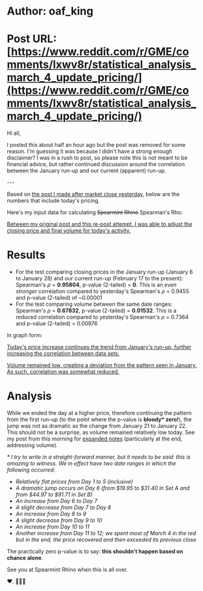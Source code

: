 # Author: oaf_king
# Post URL: [https://www.reddit.com/r/GME/comments/lxwv8r/statistical_analysis_march_4_update_pricing/](https://www.reddit.com/r/GME/comments/lxwv8r/statistical_analysis_march_4_update_pricing/)


Hi all,

I posted this about half an hour ago but the post was removed for some reason. I'm guessing it was because I didn't have a strong enough disclaimer? I was in a rush to post, so please note this is not meant to be financial advice, but rather continued discussion around the correlation between the January run-up and our current (apparent) run-up.

\---

Based on [the post I made after market close yesterday](https://www.reddit.com/r/GME/comments/lx4gbv/yall_this_is_statistically_significant_action/), below are the numbers that include today's pricing.

Here's my input data for calculating ~~Spearmint Rhino~~ Spearman's Rho:

[Between my original post and this re-post attempt, I was able to adjust the closing price and final volume for today's activity.](https://preview.redd.it/m8vo9iev33l61.png?width=1211&format=png&auto=webp&s=433c468a043089c8bfb64a4ae7d90ed27731fd4b)

# Results

* For the test comparing closing prices in the January run-up (January 6 to January 28) and our current run-up (February 17 to the present): Spearman's *ρ* = **0.95804**, p-value (2-tailed) = **0**. This is an *even stronger* correlation compared to yesterday's Spearman's *ρ* = 0.9455 and p-value (2-tailed) of \~0.00001
* For the test comparing volume between the same date ranges: Spearman's *ρ* = **0.67832**, p-value (2-tailed) = **0.01532**. This is a reduced correlation compared to yesterday's Spearman's *ρ* = 0.7364 and p-value (2-tailed) = 0.00976

In graph form:

[Today's price increase continues the trend from January's run-up, further increasing the correlation between data sets.](https://preview.redd.it/v4pk4q0o43l61.png?width=896&format=png&auto=webp&s=1ccb11d49af250c768a4bc088dece68f5ed62e9d)

[Volume remained low, creating a deviation from the pattern seen in January. As such, correlation was somewhat reduced.](https://preview.redd.it/6onw918x43l61.png?width=942&format=png&auto=webp&s=475fafdd94d386d0e3ff6a964fe08e2ad76dc660)

# Analysis

While we ended the day at a higher price, therefore continuing the pattern from the first run-up (to the point where the p-value is **bloody\* zero!**), the jump was not as dramatic as the change from January 21 to January 22. This should not be a surprise, as volume remained relatively low today. See my post from this morning for [expanded notes](https://www.reddit.com/r/GME/comments/lxhatz/some_additional_thoughts_on_statistical_analysis/) (particularly at the end, addressing volume).

*\** *I try to write in a straight-forward manner, but it needs to be said: this is amazing to witness. We in effect have two date ranges in which the following occurred:*

* *Relatively flat prices from Day 1 to 5 (inclusive)*
* *A dramatic jump occurs on Day 6 (from $19.95 to $31.40 in Set A and from $44.97 to $91.71 in Set B)*
* *An increase from Day 6 to Day 7*
* *A slight decrease from Day 7 to Day 8*
* *An increase from Day 8 to 9*
* *A slight decrease from Day 9 to 10*
* *An increase from Day 10 to 11*
* *Another increase from Day 11 to 12; we spent most of March 4 in the red but in the end, the price recovered and then exceeded its previous close*

The practically zero p-value is to say: **this shouldn't happen based on chance alone**.

See you at Spearmint Rhino when this is all over.

❤️, 🦍💎🙌